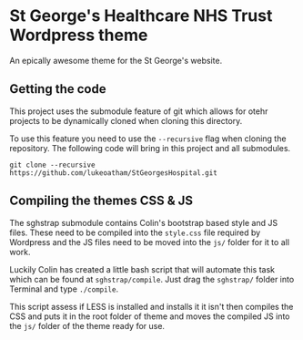 # St George's Healthcare NHS Trust Wordpress theme #

An epically awesome theme for the St George's website.

## Getting the code ##

This project uses the submodule feature of git which allows for otehr projects to be dynamically cloned when cloning this directory.

To use this feature you need to use the `--recursive` flag when cloning the repository. The following code will bring in this project and all submodules.

`git clone --recursive https://github.com/lukeoatham/StGeorgesHospital.git`

## Compiling the themes CSS & JS ##

The sghstrap submodule contains Colin's bootstrap based style and JS files. These need to be compiled into the `style.css` file required by Wordpress and the JS files need to be moved into the `js/` folder for it to all work. 

Luckily Colin has created a little bash script that will automate this task which can be found at `sghstrap/compile`. Just drag the `sghstrap/` folder into Terminal and type `./compile`.

This script assess if LESS is installed and installs it it isn't then compiles the CSS and puts it in the root folder of theme and moves the compiled JS into the `js/` folder of the theme ready for use.

